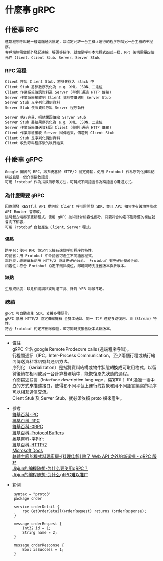 # 什麼事 gRPC

## 什麼事 RPC
    遠端程序呼叫是一種電腦通訊協定，該協定允許一台主機上運行的程序呼叫另一台主機的子程序，
    客戶端無需做額外發起連線、解碼等操作，就像是呼叫本地程式函式一樣，RPC 架構需要四個元件 Client、Client Stub、Server、Server Stub。

### RPC 流程
    Client 呼叫 Client Stub，將參數存入 stack 中
    Client Stub 將參數序列化為 e.g. XML、JSON、二進位
    Client 作業系統傳訊資料道 Server (舉例 通過 HTTP 傳輸)
    Server 作業系統接收到 Client 資料並傳送到 Server Stub
    Server Stub 反序列化得到資料
    Server Stub 依照資料呼叫 Server 程序執行

    Server 執行完畢，把結果回傳給 Server Stub
    Server Stub 將結果序列化為 e.g. XML、JSON、二進位
    Server 作業系統傳送資料回 Client (舉例 通過 HTTP 傳輸)
    Client 作業系統接收 Server 回傳結果，傳送到 Client Stub
    Client Stub 反序列化得到資料
    Client 收到呼叫程序後的執行結果

## 什麼事 gRPC
    Google 開源的 RPC，該系統基於 HTTP/2 協定傳輸，使用 Protobuf 作為序列化資料結構並且是一個介面描敘語言，
    可用 Protobuf 作為描敘函示等方法，可轉成不同語言作為跨語言的溝通方式。

### 為什麼需要 gRPC
    因為開發 RESTful API 提供給 Client 呼叫需開發 SDK，並且 API 相容性有破壞性修改 API Router 會修改，
    這時雙方端都須更新程式，使用 gRPC 技術針對相容性部分，只要符合約定不刪除舊的欄位就會向下相容，
    可用 Protobuf 自動產生 Client、Server 程式。

#### 優點
    跨平台：使用 RPC 協定可以擁有遠端呼叫程序的特性。
    跨語言：用 Protobuf 中介語言可產生不同語言程式。
    高性能：底層傳輸使用 HTTP/2 協議更好的效能、 Protobuf 有更好的壓縮性能。
    相容性：符合 Protobuf 約定不刪除欄位，即可同時支援舊版本與新版本。

#### 缺點
    生態成熟度：缺乏相關調試或周邊工具、針對 WEB 場景不足。

### 總結
    gRPC 可自動產生 SDK，支援多種語言。
    gRPC 底層 HTTP/2 協定傳輸擁有 全雙工通訊、同一 TCP 連結多路復用、流（Stream）特性。
    符合 Protobuf 約定不刪除欄位，即可同時支援舊版本與新版本。

---
- 備註
    <br/>
    gRPC 全名 google Remote Prodecure calls (遠端程序呼叫)。
    <br/>
    行程間通訊（IPC，Inter-Process Communication，至少兩個行程或執行緒間傳送資料或訊號的通訊方法。
    <br/>
    序列化 （serialization）是指將資料結構或物件狀態轉換成可取用格式，以留待後續在相同或另一台計算機環境中，能恢復原先狀態的過程。
    <br/>
    介面描述語言（Interface description language，縮寫IDL）IDL通過一種中立的方式來描述接口，使得在不同平台上運行的對象和用不同語言編寫的程序可以相互通信交流。
    <br/>
    Client Stub 及 Server Stub，就必須依賴 proto 檔來產生。

- 參考
    <br/>
    [維基百科-IPC](https://zh.wikipedia.org/wiki/%E8%A1%8C%E7%A8%8B%E9%96%93%E9%80%9A%E8%A8%8A)
    <br/>
    [維基百科-RPC](https://zh.wikipedia.org/wiki/%E9%81%A0%E7%A8%8B%E9%81%8E%E7%A8%8B%E8%AA%BF%E7%94%A8)
    <br/>
    [維基百科-GRPC](https://zh.wikipedia.org/wiki/GRPC)
    <br/>
    [維基百科-Protocol Buffers](https://zh.wikipedia.org/wiki/Protocol_Buffers)
    <br/>
    [維基百科-序列化](https://zh.wikipedia.org/wiki/%E5%BA%8F%E5%88%97%E5%8C%96)
    <br/>
    [維基百科-HTTP/2](https://zh.wikipedia.org/wiki/HTTP/2)
    <br/>
    [Microsoft Docs](https://docs.microsoft.com/zh-tw/dotnet/architecture/cloud-native/grpc)
    <br/>
    [軟體主廚的程式料理廚房-[料理佳餚] 除了 Web API 之外的新選擇 - gRPC 服務](https://dotblogs.com.tw/supershowwei/2019/10/07/090708)
    <br/>
    [Jiajun的编程随想-为什么要使用gRPC？](https://jiajunhuang.com/articles/2019_12_27-why_grpc.md.html)
    <br/>
    [Jiajun的编程随想-为什么gRPC难以推广](https://jiajunhuang.com/articles/2019_09_29-why_grpc_is_not_popular.md.html)

- 範例

```
    syntax = "proto3"
    package order
    
    service orderDetail {
        rpc GetOrderDetail(orderRequest) returns (orderResponse);
    }
    
    message orderRequest {
        Int32 id = 1;
        String name = 2;
    }
    
    message orderResponse {
        Bool isSuccess = 1;
    }
```